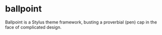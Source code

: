 ballpoint
=========

Ballpoint is a Stylus theme framework, busting a proverbial (pen) cap in the face of complicated design.